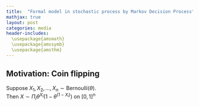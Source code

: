 ```yaml
---
title:  "Formal model in stochastic process by Markov Decision Process"
mathjax: true
layout: post
categories: media
header-includes:
  \usepackage{amsmath}
  \usepackage{amssymb}
  \usepackage{amsthm}
---
```


## Motivation: Coin flipping 

Suppose $X_{1},X_{2},...,X_{n} \sim \text{Bernoulli}({\theta})$.  
Then $X \sim \Pi_{i} \theta^{X_i} (1- \theta^{(1- X_{i})})$ on $[0,1]^{n}$
